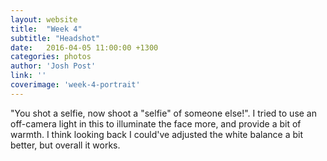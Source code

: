 ```yaml
---
layout: website
title:  "Week 4"
subtitle: "Headshot"
date:   2016-04-05 11:00:00 +1300
categories: photos
author: 'Josh Post'
link: ''
coverimage: 'week-4-portrait'
---
```


"You shot a selfie, now shoot a "selfie" of someone else!". I tried to use an off-camera light in this to illuminate the face more, and provide a bit of warmth. I think looking back I could've adjusted the white balance a bit better, but overall it works.